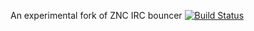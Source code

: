 An experimental fork of ZNC IRC bouncer [![Build Status](https://api.travis-ci.org/jpnurmi/nobnc.svg)](https://travis-ci.org/jpnurmi/nobnc)
